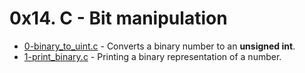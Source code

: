 # 0x14. C - Bit manipulation

- [0-binary_to_uint.c](https://github.com/CharlesMariga/alx-low_level_programming/blob/main/0x14-bit_manipulation/0-binary_to_uint.c) - Converts a binary number to an **unsigned int**.
- [1-print_binary.c](https://github.com/CharlesMariga/alx-low_level_programming/blob/main/0x14-bit_manipulation/1-print_binary.c) - Printing a binary representation of a number.
